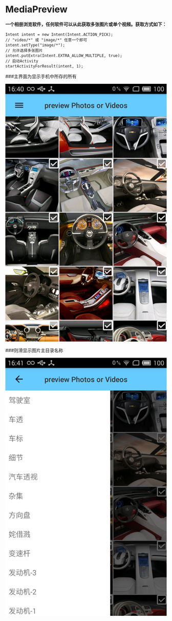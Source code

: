 # MediaPreview
**一个相册浏览软件，任何软件可以从此获取多张图片或单个视频。获取方式如下：**

	Intent intent = new Intent(Intent.ACTION_PICK);
    // "video/*" 或 "image/*" 任意一个即可
    intent.setType("image/*");
    // 允许选择多张图片
    intent.putExtra(Intent.EXTRA_ALLOW_MULTIPLE, true);
    // 启动Activity
    startActivityForResult(intent, 1);


###主界面为显示手机中所存的所有

![image](./images/images_grid_view.png)



###则滑显示图片主目录名称

![image](./images/side_view.png)   
    